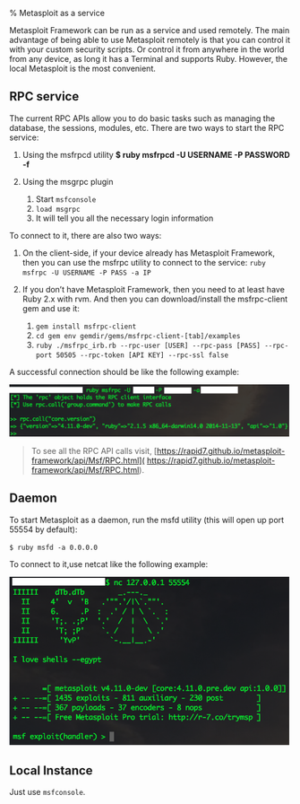 % Metasploit as a service

Metasploit Framework can be run as a service and used remotely. The main advantage of being able to use Metasploit remotely is that you can control it with your custom security scripts. Or control it from anywhere in the world from any device, as long it has a Terminal and supports Ruby. However, the local Metasploit is the most convenient.

## RPC service

The current RPC APIs allow you to do basic tasks such as managing the database, the sessions, modules, etc. There are two ways to start the RPC service:

1.  Using the msfrpcd utility
**$ ruby msfrpcd -U USERNAME -P PASSWORD -f**

2.  Using the msgrpc plugin
	1. Start `msfconsole`
	2. `load msgrpc`
	3. It will tell you all the necessary login information


To connect to it, there are also two ways:

1.  On the client-side, if your device already has Metasploit Framework, then you can use the msfrpc utility to connect to the service:
`ruby msfrpc -U USERNAME -P PASS -a IP`

2.  If you don’t have Metasploit Framework, then you need to at least have Ruby 2.x with rvm. And then you can download/install the msfrpc-client gem and use it:
	1.  `gem install msfrpc-client`
	2.  `cd gem env gemdir/gems/msfrpc-client-[tab]/examples`
	3.  `ruby ./msfrpc_irb.rb --rpc-user [USER] --rpc-pass [PASS] --rpc-port 50505 --rpc-token [API KEY] --rpc-ssl false`

A successful connection should be like the following example:

<img src="../assets/rpc_api_start.png" class="center" style="width:500px;">

> To see all the RPC API calls visit, [https://rapid7.github.io/metasploit-framework/api/Msf/RPC.html]( https://rapid7.github.io/metasploit-framework/api/Msf/RPC.html).

## Daemon

To start Metasploit as a daemon, run the msfd utility (this will open up port 55554 by default):

`$ ruby msfd -a 0.0.0.0`

To connect to it,use netcat like the following example:

<img src="../assets/daemon.png" class="center" style="width:500px;">

## Local Instance

Just use `msfconsole`.